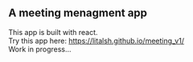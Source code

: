 ## A meeting menagment app

This app is built with react. <br>
Try this app here:  https://litalsh.github.io/meeting_v1/
<br>
Work in progress...
